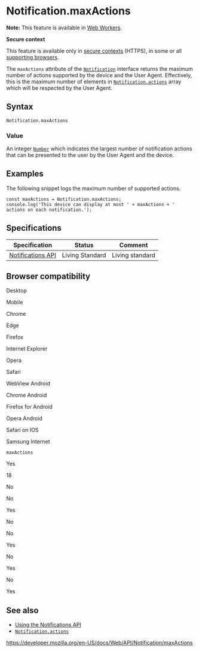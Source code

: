 # Notification.maxActions

**Note:** This feature is available in [Web Workers](../web_workers_api).

**Secure context**

This feature is available only in [secure contexts](https://developer.mozilla.org/en-US/docs/Web/Security/Secure_Contexts) (HTTPS), in some or all [supporting browsers](#browser_compatibility).

The `maxActions` attribute of the [`Notification`](../notification) interface returns the maximum number of actions supported by the device and the User Agent. Effectively, this is the maximum number of elements in [`Notification.actions`](actions) array which will be respected by the User Agent.

## Syntax

    Notification.maxActions

### Value

An integer [`Number`](https://developer.mozilla.org/en-US/docs/Web/JavaScript/Reference/Global_Objects/Number) which indicates the largest number of notification actions that can be presented to the user by the User Agent and the device.

## Examples

The following snippet logs the maximum number of supported actions.

    const maxActions = Notification.maxActions;
    console.log('This device can display at most ' + maxActions + ' actions on each notification.');

## Specifications

<table><thead><tr class="header"><th>Specification</th><th>Status</th><th>Comment</th></tr></thead><tbody><tr class="odd"><td><a href="https://notifications.spec.whatwg.org/">Notifications API</a></td><td><span class="spec-living">Living Standard</span></td><td>Living standard</td></tr></tbody></table>

## Browser compatibility

Desktop

Mobile

Chrome

Edge

Firefox

Internet Explorer

Opera

Safari

WebView Android

Chrome Android

Firefox for Android

Opera Android

Safari on IOS

Samsung Internet

`maxActions`

Yes

18

No

No

Yes

No

No

Yes

No

Yes

No

Yes

## See also

- [Using the Notifications API](../notifications_api/using_the_notifications_api)
- [`Notification.actions`](actions)

<a href="https://developer.mozilla.org/en-US/docs/Web/API/Notification/maxActions" class="_attribution-link">https://developer.mozilla.org/en-US/docs/Web/API/Notification/maxActions</a>
